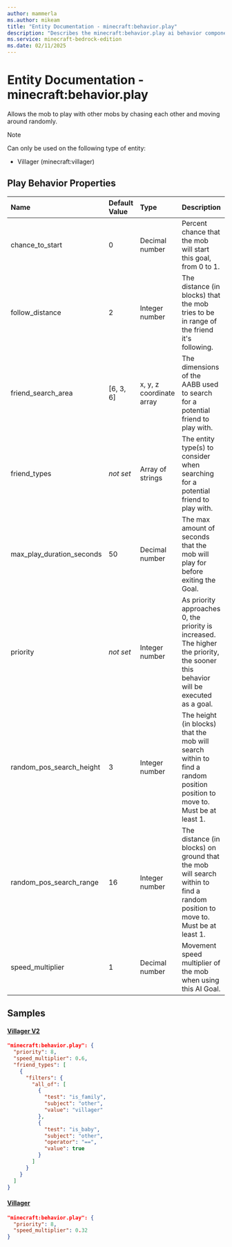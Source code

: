 ```yaml
---
author: mammerla
ms.author: mikeam
title: "Entity Documentation - minecraft:behavior.play"
description: "Describes the minecraft:behavior.play ai behavior component"
ms.service: minecraft-bedrock-edition
ms.date: 02/11/2025 
---
```


# Entity Documentation - minecraft:behavior.play

Allows the mob to play with other mobs by chasing each other and moving around randomly.

> [!Note]
> Can only be used on the following type of entity:
> 
> * Villager (minecraft:villager)
> 

## Play Behavior Properties

|Name       |Default Value |Type |Description |Example Values |
|:----------|:-------------|:----|:-----------|:------------- |
| chance_to_start | 0 | Decimal number | Percent chance that the mob will start this goal, from 0 to 1. |  | 
| follow_distance | 2 | Integer number | The distance (in blocks) that the mob tries to be in range of the friend it's following. |  | 
| friend_search_area | [6, 3, 6] | x, y, z coordinate array | The dimensions of the AABB used to search for a potential friend to play with. |  | 
| friend_types | *not set* | Array of strings | The entity type(s) to consider when searching for a potential friend to play with. | Villager V2: `[{"filters":{"all_of":[{"test":"is_family","subject":"other","value":"villager"},{"test":"is_baby","subject":"other","operator":"==","value":true}]}}]` | 
| max_play_duration_seconds | 50 | Decimal number | The max amount of seconds that the mob will play for before exiting the Goal. |  | 
| priority | *not set* | Integer number | As priority approaches 0, the priority is increased. The higher the priority, the sooner this behavior will be executed as a goal. | Villager V2: `8` | 
| random_pos_search_height | 3 | Integer number | The height (in blocks) that the mob will search within to find a random position position to move to. Must be at least 1. |  | 
| random_pos_search_range | 16 | Integer number | The distance (in blocks) on ground that the mob will search within to find a random position to move to. Must be at least 1. |  | 
| speed_multiplier | 1 | Decimal number | Movement speed multiplier of the mob when using this AI Goal. | Villager V2: `0.6`, Villager: `0.32` | 

## Samples

#### [Villager V2](https://github.com/Mojang/bedrock-samples/tree/preview/behavior_pack/entities/villager_v2.json)


```json
"minecraft:behavior.play": {
  "priority": 8,
  "speed_multiplier": 0.6,
  "friend_types": [
    {
      "filters": {
        "all_of": [
          {
            "test": "is_family",
            "subject": "other",
            "value": "villager"
          },
          {
            "test": "is_baby",
            "subject": "other",
            "operator": "==",
            "value": true
          }
        ]
      }
    }
  ]
}
```

#### [Villager](https://github.com/Mojang/bedrock-samples/tree/preview/behavior_pack/entities/villager.json)


```json
"minecraft:behavior.play": {
  "priority": 8,
  "speed_multiplier": 0.32
}
```
